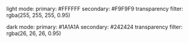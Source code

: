 light mode:
primary: #FFFFFF
secondary: #F9F9F9
transparency filter: rgba(255, 255, 255, 0.95)


dark mode:
primary: #1A1A1A
secondary: #242424
transparency filter: rgba(26, 26, 26, 0.95)